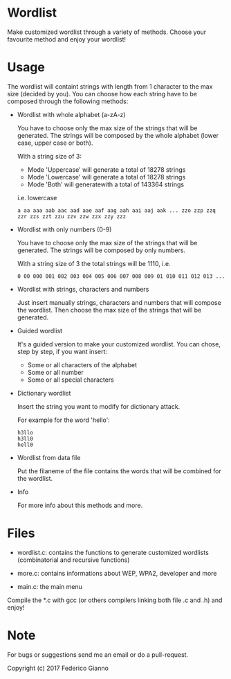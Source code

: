 # Wordlist

Make customized wordlist through a variety of methods. Choose your favourite method and enjoy your wordlist!

# Usage

The wordlist will containt strings with length from 1 character to the max size (decided by you).
You can choose how each string have to be composed through the following methods:
   
   - Wordlist with whole alphabet (a-zA-z)
   
      You have to choose only the max size of the strings that will be generated. The strings will be composed by the whole alphabet (lower case, upper case or both).
      
      With a string size of 3:
      
      - Mode 'Uppercase' will generate a total of 18278 strings
      - Mode 'Lowercase' will generate a total of 18278 strings
      - Mode 'Both' will generatewith a total of 143364 strings
         
      i.e. lowercase
      
         a aa aaa aab aac aad aae aaf aag aah aai aaj aak ... zzo zzp zzq zzr zzs zzt zzu zzv zzw zzx zzy zzz
        
   - Wordlist with only numbers (0-9)
   
      You have to choose only the max size of the strings that will be generated. The strings will be composed by only numbers.
      
      With a string size of 3 the total strings will be 1110, i.e.
      
         0 00 000 001 002 003 004 005 006 007 008 009 01 010 011 012 013 ...
   
   - Wordlist with strings, characters and numbers
   
      Just insert manually strings, characters and numbers that will compose the wordlist. Then choose the max size of the strings that will be generated.
         
   - Guided wordlist
   
      It's a guided version to make your customized wordlist. You can chose, step by step, if you want insert:
      
      - Some or all characters of the alphabet 
      - Some or all number 
      - Some or all special characters
        
   - Dictionary wordlist
   
      Insert the string you want to modify for dictionary attack. 
      
      For example for the word 'hello':
      
         h3llo
         h3ll0
         hell0
         
   - Wordlist from data file
   
      Put the filaneme of the file contains the words that will be combined for the wordlist.
         
   - Info
   
      For more info about this methods and more.
      
# Files

   - wordlist.c: contains the functions to generate customized wordlists (combinatorial and recursive functions)
   
   - more.c: contains informations about WEP, WPA2, developer and more
   
   - main.c: the main menu
   
   Compile the \*.c with gcc (or others compilers linking both file .c and .h) and enjoy!

# Note
   
For bugs or suggestions send me an email or do a pull-request.

Copyright (c) 2017 Federico Gianno
